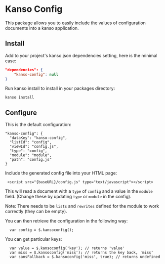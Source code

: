 # Kanso Config

This package allows you to easily include the values of configuration
documents into a kanso application.

## Install

Add to your project's kanso.json dependencies setting, here is the minimal
case:

```json
"dependencies": {
    "kanso-config": null
}
```

Run kanso install to install in your packages directory:

```
kanso install
```

## Configure

This is the default configuration:
```
"kanso-config": {
  "dataKey": "kanso-config",
  "listId": "config",
  "viewId": "config.js",
  "type": "config",
  "module": "module",
  "path": "config.js"
}
```

Include the generated config file into your HTML page:

```
 <script src="{baseURL}/config.js" type="text/javascript"></script>
```

This will read a document with a `type` of `config` and a value in the `module` field.
(Change these by updating `type` or `module` in the config).

Note: There needs to be `lists` and `rewrites` defined for the module to work correctly (they can be empty).

You can then retrieve the configuration in the following way:
```
  var config = $.kansoconfig();
```

You can get particular keys:
```
  var value = $.kansoconfig('key'); // returns 'value'
  var miss = $.kansoconfig('miss'); // returns the key back, 'miss'
  var sansFallback = $.kansoconfig('miss', true); // returns undefined
```
